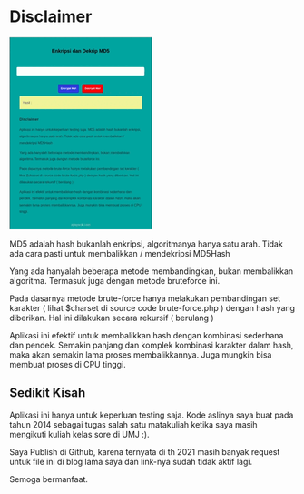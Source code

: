 # Disclaimer

![md5 brute force](/img/md5.gif)

MD5 adalah hash bukanlah enkripsi, algoritmanya hanya satu arah. Tidak ada cara pasti untuk membalikkan / mendekripsi MD5Hash

Yang ada hanyalah beberapa metode membandingkan, bukan membalikkan algoritma. Termasuk juga dengan metode bruteforce ini.

Pada dasarnya metode brute-force hanya melakukan pembandingan set karakter ( lihat $charset di source code brute-force.php ) dengan hash yang diberikan. Hal ini dilakukan secara rekursif ( berulang )

Aplikasi ini efektif untuk membalikkan hash dengan kombinasi sederhana dan pendek. Semakin panjang dan komplek kombinasi karakter dalam hash, maka akan semakin lama proses membalikkannya. Juga mungkin bisa membuat proses di CPU tinggi.

## Sedikit Kisah
Aplikasi ini hanya untuk keperluan testing saja. Kode aslinya saya buat pada tahun 2014 sebagai tugas salah satu matakuliah ketika saya masih mengikuti kuliah kelas sore di UMJ :).

Saya Publish di Github, karena ternyata di th 2021 masih banyak request untuk file ini di blog lama saya dan link-nya sudah tidak aktif lagi.

Semoga bermanfaat.